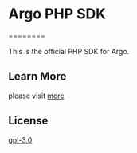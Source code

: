 
# Argo PHP SDK

========

This is the official PHP SDK for Argo.

## Learn More

please visit [more](https://docs.analysys.cn/ark/integration/sdk/php)

## License

[gpl-3.0](https://www.gnu.org/licenses/gpl-3.0.txt)


